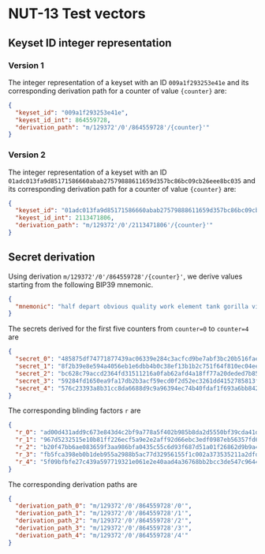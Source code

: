 # NUT-13 Test vectors

## Keyset ID integer representation

### Version 1

The integer representation of a keyset with an ID `009a1f293253e41e` and its corresponding derivation path for a counter of value `{counter}` are:

```json
{
  "keyset_id": "009a1f293253e41e",
  "keyest_id_int": 864559728,
  "derivation_path": "m/129372'/0'/864559728'/{counter}'"
}
```

### Version 2

The integer representation of a keyset with an ID `01adc013fa9d85171586660abab27579888611659d357bc86bc09cb26eee8bc035` and its corresponding derivation path for a counter of value `{counter}` are:

```json
{
  "keyset_id": "01adc013fa9d85171586660abab27579888611659d357bc86bc09cb26eee8bc035",
  "keyest_id_int": 2113471806,
  "derivation_path": "m/129372'/0'/2113471806'/{counter}'"
}
```

## Secret derivation

Using derivation `m/129372'/0'/864559728'/{counter}'`, we derive values starting from the following BIP39 mnemonic.

```json
{
  "mnemonic": "half depart obvious quality work element tank gorilla view sugar picture humble"
}
```

The secrets derived for the first five counters from `counter=0` to `counter=4` are

```json
{
  "secret_0": "485875df74771877439ac06339e284c3acfcd9be7abf3bc20b516faeadfe77ae",
  "secret_1": "8f2b39e8e594a4056eb1e6dbb4b0c38ef13b1b2c751f64f810ec04ee35b77270",
  "secret_2": "bc628c79accd2364fd31511216a0fab62afd4a18ff77a20deded7b858c9860c8",
  "secret_3": "59284fd1650ea9fa17db2b3acf59ecd0f2d52ec3261dd4152785813ff27a33bf",
  "secret_4": "576c23393a8b31cc8da6688d9c9a96394ec74b40fdaf1f693a6bb84284334ea0"
}
```

The corresponding blinding factors `r` are

```json
{
  "r_0": "ad00d431add9c673e843d4c2bf9a778a5f402b985b8da2d5550bf39cda41d679",
  "r_1": "967d5232515e10b81ff226ecf5a9e2e2aff92d66ebc3edf0987eb56357fd6248",
  "r_2": "b20f47bb6ae083659f3aa986bfa0435c55c6d93f687d51a01f26862d9b9a4899",
  "r_3": "fb5fca398eb0b1deb955a2988b5ac77d32956155f1c002a373535211a2dfdc29",
  "r_4": "5f09bfbfe27c439a597719321e061e2e40aad4a36768bb2bcc3de547c9644bf9"
}
```

The corresponding derivation paths are

```json
{
  "derivation_path_0": "m/129372'/0'/864559728'/0'",
  "derivation_path_1": "m/129372'/0'/864559728'/1'",
  "derivation_path_2": "m/129372'/0'/864559728'/2'",
  "derivation_path_3": "m/129372'/0'/864559728'/3'",
  "derivation_path_4": "m/129372'/0'/864559728'/4'"
}
```
